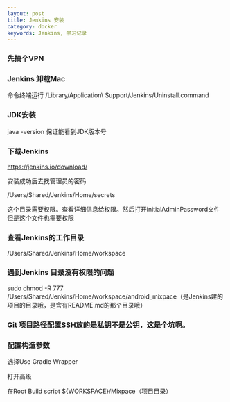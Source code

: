 ```yaml
---
layout: post
title: Jenkins 安装
category: docker
keywords: Jenkins, 学习记录
---
```


### 先搞个VPN 

### Jenkins 卸载Mac

 命令终端运行  /Library/Application\ Support/Jenkins/Uninstall.command


 ### JDK安装

 java -version  保证能看到JDK版本号

 ### 下载Jenkins

 https://jenkins.io/download/

 安装成功后去找管理员的密码

 /Users/Shared/Jenkins/Home/secrets

 这个目录需要权限。查看详细信息给权限。然后打开initialAdminPassword文件  但是这个文件也需要权限

### 查看Jenkins的工作目录

/Users/Shared/Jenkins/Home/workspace

### 遇到Jenkins 目录没有权限的问题

sudo chmod -R 777 /Users/Shared/Jenkins/Home/workspace/android_mixpace（是Jenkins建的项目的目录哦，是含有README.md的那个目录哦）

### Git 项目路径配置SSH放的是私钥不是公钥，这是个坑啊。


### 配置构造参数

选择Use Gradle Wrapper

打开高级

在Root Build script ${WORKSPACE}/Mixpace（项目目录）


### 










